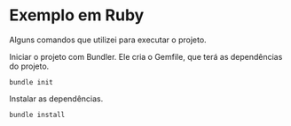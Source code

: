 # Exemplo em Ruby

Alguns comandos que utilizei para executar o projeto.

Iniciar o projeto com Bundler. Ele cria o Gemfile, que terá as dependências do projeto.
```
bundle init
```

Instalar as dependências.
```
bundle install
```



